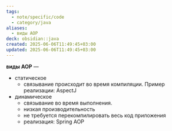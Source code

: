 ```yaml
---
tags:
  - note/specific/code
  - category/java
aliases:
  - виды AOP
deck: obsidian::java
created: 2025-06-06T11:49:45+03:00
updated: 2025-06-06T11:49:45+03:00
---
```


**виды AOP**
—
- статическое
	- связывание происходит во время компиляции. Пример реализации: AspectJ
- динамическое
	- связывание во время выполнения.
	- низкая производительность
	- не требуется перекомпилировать весь код приложения
	- реализация: Spring AOP
